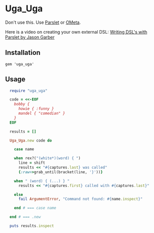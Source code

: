 
# Uga\_Uga

Don't use this.
Use [Parslet](http://kschiess.github.io/parslet/) or [OMeta](https://github.com/alexwarth/ometa-js).

Here is a video on creating your own external DSL:
[Writing DSL's with Parslet by Jason Garber](https://www.youtube.com/watch?v=ET_POMJNWNs)

## Installation

    gem 'uga_uga'

## Usage

```ruby
  require "uga_uga"

  code = <<-EOF
    bobby {
      howie { :funny }
      mandel { "comedian" }
    }
  EOF

  results = []

  Uga_Uga.new code do

    case name

    when rex?("(white*)(word) { ")
      line = shift
      results << "#{captures.last} was called"
      {:raw=>grab_until(bracket(line, '}'))}

    when " (word) { (...) } "
      results << "#{captures.first} called with #{captures.last}"

    else
      fail ArgumentError, "Command not found: #{name.inspect}"

    end # === case name

  end # === .new

  puts results.inspect

```
